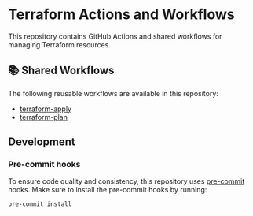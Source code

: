 # Terraform Actions and Workflows

This repository contains GitHub Actions and shared workflows for managing Terraform resources.

<!-- BEGIN SHARED WORKFLOWS -->

## 📚 Shared Workflows

The following reusable workflows are available in this repository:

- [terraform-apply](./workflows/README.md#terraform-apply-workflow)
- [terraform-plan](./workflows/README.md#terraform-plan-workflow)

<!-- END SHARED WORKFLOWS -->

## Development

### Pre-commit hooks

To ensure code quality and consistency, this repository uses [pre-commit](https://pre-commit.com/) hooks. Make sure to
install the pre-commit hooks by running:

```bash
pre-commit install
```
